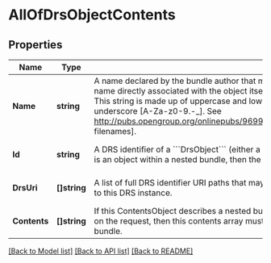 # AllOfDrsObjectContents

## Properties
Name | Type | Description | Notes
------------ | ------------- | ------------- | -------------
**Name** | **string** | A name declared by the bundle author that must be used when materialising this object,         overriding any name directly associated with the object itself.         The name must be unique with the containing bundle.         This string is made up of uppercase and lowercase letters, decimal digits, hypen, period, and underscore [A-Za-z0-9.-_].         See http://pubs.opengroup.org/onlinepubs/9699919799/basedefs/V1_chap03.html#tag_03_282[portable filenames]. | [default to null]
**Id** | **string** | A DRS identifier of a &#x60;&#x60;&#x60;DrsObject&#x60;&#x60;&#x60; (either a single blob or a nested bundle).         If this &#x60;&#x60;&#x60;ContentsObject&#x60;&#x60;&#x60; is an object within a nested bundle, then the id is optional.         Otherwise, the id is required. | [optional] [default to null]
**DrsUri** | **[]string** | A list of full DRS identifier URI paths that may be used to obtain the object.         These URIs may be external to this DRS instance. | [optional] [default to []]
**Contents** | **[]string** | If this ContentsObject describes a nested bundle and the caller specified \&quot;?expand&#x3D;true\&quot; on the request,         then this contents array must be present and describe the objects within the nested bundle. | [optional] [default to []]

[[Back to Model list]](../README.md#documentation-for-models) [[Back to API list]](../README.md#documentation-for-api-endpoints) [[Back to README]](../README.md)

